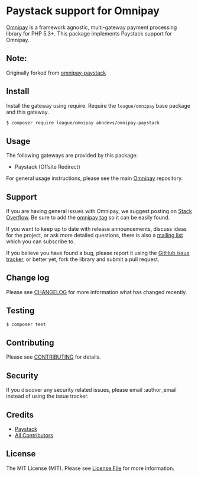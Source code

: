 # Paystack support for Omnipay

[Omnipay](https://github.com/thephpleague/omnipay) is a framework agnostic, multi-gateway payment
processing library for PHP 5.3+. This package implements Paystack support for Omnipay.

## Note:
Originally forked from [omnipay-paystack](https://github.com/PaystackHQ/omnipay-paystack)

## Install

Install the gateway using require. Require the `league/omnipay` base package and this gateway.

```bash
$ composer require league/omnipay abndevs/omnipay-paystack
```

## Usage

The following gateways are provided by this package:

-   Paystack (Offsite Redirect)

For general usage instructions, please see the main [Omnipay](https://github.com/thephpleague/omnipay) repository.

## Support

If you are having general issues with Omnipay, we suggest posting on
[Stack Overflow](http://stackoverflow.com/). Be sure to add the
[omnipay tag](http://stackoverflow.com/questions/tagged/omnipay) so it can be easily found.

If you want to keep up to date with release announcements, discuss ideas for the project,
or ask more detailed questions, there is also a [mailing list](https://groups.google.com/forum/#!forum/omnipay) which
you can subscribe to.

If you believe you have found a bug, please report it using the [GitHub issue tracker](https://github.com/paystackhq/omnipay-paystack/issues),
or better yet, fork the library and submit a pull request.

## Change log

Please see [CHANGELOG](CHANGELOG.md) for more information what has changed recently.

## Testing

```bash
$ composer test
```

## Contributing

Please see [CONTRIBUTING](CONTRIBUTING.md) for details.

## Security

If you discover any security related issues, please email :author_email instead of using the issue tracker.

## Credits

-   [Paystack](https://github.com/paystackhq)
-   [All Contributors](../../contributors)

## License

The MIT License (MIT). Please see [License File](LICENSE.md) for more information.
